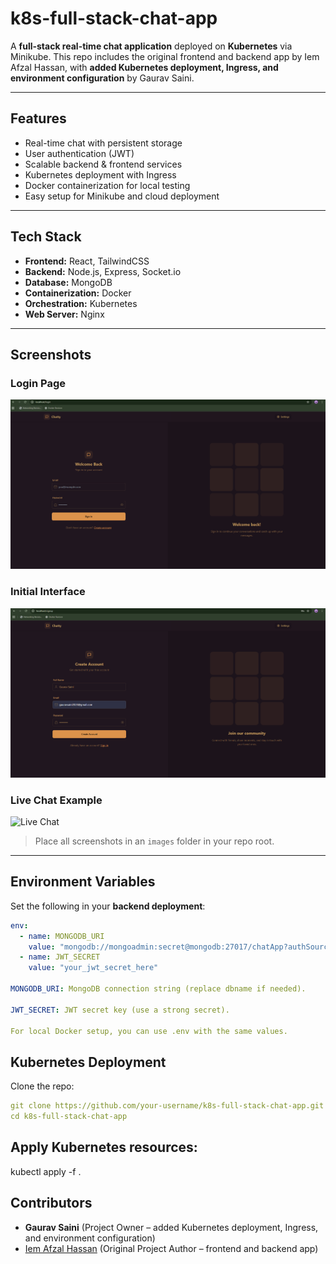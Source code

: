# k8s-full-stack-chat-app

A **full-stack real-time chat application** deployed on **Kubernetes** via Minikube. This repo includes the original frontend and backend app by Iem Afzal Hassan, with **added Kubernetes deployment, Ingress, and environment configuration** by Gaurav Saini.

---

## Features
- Real-time chat with persistent storage
- User authentication (JWT)
- Scalable backend & frontend services
- Kubernetes deployment with Ingress
- Docker containerization for local testing
- Easy setup for Minikube and cloud deployment

---

## Tech Stack
- **Frontend:** React, TailwindCSS  
- **Backend:** Node.js, Express, Socket.io  
- **Database:** MongoDB  
- **Containerization:** Docker  
- **Orchestration:** Kubernetes  
- **Web Server:** Nginx  

---

## Screenshots

### Login Page
![Login Page](https://github.com/Unicron-2028/k8s-project-full-stack-chat-app/blob/main/images/Screenshot%202025-08-25%20005623.png?raw=true)

### Initial Interface
![Initial Interface](https://github.com/Unicron-2028/k8s-project-full-stack-chat-app/blob/main/images/Screenshot%202025-08-25%20011910.png?raw=true)

### Live Chat Example
![Live Chat](https://github.com/Unicron-2028/k8s-project-full-stack-chat-app/blob/main/images/live-chat.png?raw=true)


> Place all screenshots in an `images` folder in your repo root.

---

## Environment Variables

Set the following in your **backend deployment**:

```yaml
env:
  - name: MONGODB_URI
    value: "mongodb://mongoadmin:secret@mongodb:27017/chatApp?authSource=admin"
  - name: JWT_SECRET
    value: "your_jwt_secret_here"

MONGODB_URI: MongoDB connection string (replace dbname if needed).

JWT_SECRET: JWT secret key (use a strong secret).

For local Docker setup, you can use .env with the same values.
```

## Kubernetes Deployment

Clone the repo:

```yaml
git clone https://github.com/your-username/k8s-full-stack-chat-app.git
cd k8s-full-stack-chat-app
```

## Apply Kubernetes resources:
kubectl apply -f .

## Contributors

- **Gaurav Saini** (Project Owner – added Kubernetes deployment, Ingress, and environment configuration)  
- [Iem Afzal Hassan](https://github.com/iemafzalhassan) (Original Project Author – frontend and backend app)
